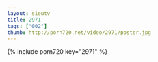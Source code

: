 ```yaml
--- 
layout: sieutv
title: 2971
tags: ["002"]
thumb: http://porn720.net/video/2971/poster.jpg
---
```

{% include porn720 key="2971" %} 
